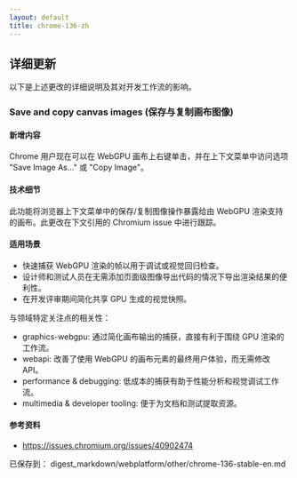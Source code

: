 ```yaml
---
layout: default
title: chrome-136-zh
---
```


## 详细更新

以下是上述更改的详细说明及其对开发工作流的影响。

### Save and copy canvas images (保存与复制画布图像)

#### 新增内容
Chrome 用户现在可以在 WebGPU 画布上右键单击，并在上下文菜单中访问选项 "Save Image As…" 或 "Copy Image"。

#### 技术细节
此功能将浏览器上下文菜单中的保存/复制图像操作暴露给由 WebGPU 渲染支持的画布。此更改在下文引用的 Chromium issue 中进行跟踪。

#### 适用场景
- 快速捕获 WebGPU 渲染的帧以用于调试或视觉回归检查。
- 设计师和测试人员在无需添加页面级图像导出代码的情况下导出渲染结果的便利性。
- 在开发评审期间简化共享 GPU 生成的视觉快照。

与领域特定关注点的相关性：
- graphics-webgpu: 通过简化画布输出的捕获，直接有利于围绕 GPU 渲染的工作流。
- webapi: 改善了使用 WebGPU 的画布元素的最终用户体验，而无需修改 API。
- performance & debugging: 低成本的捕获有助于性能分析和视觉调试工作流。
- multimedia & developer tooling: 便于为文档和测试提取资源。

#### 参考资料
- https://issues.chromium.org/issues/40902474

已保存到： digest_markdown/webplatform/other/chrome-136-stable-en.md
